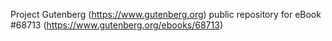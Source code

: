 Project Gutenberg (https://www.gutenberg.org) public repository for eBook #68713 (https://www.gutenberg.org/ebooks/68713)
